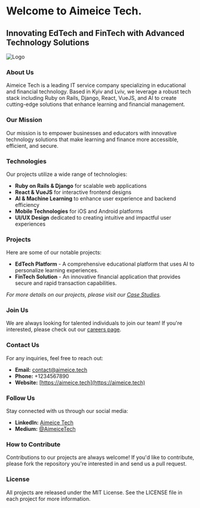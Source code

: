 # Welcome to Aimeice Tech.

## Innovating EdTech and FinTech with Advanced Technology Solutions

![Logo](./images/aimeice_logo_white.webp)

### About Us
Aimeice Tech is a leading IT service company specializing in educational and financial technology. Based in Kyiv and Lviv, we leverage a robust tech stack including Ruby on Rails, Django, React, VueJS, and AI to create cutting-edge solutions that enhance learning and financial management.

### Our Mission
Our mission is to empower businesses and educators with innovative technology solutions that make learning and finance more accessible, efficient, and secure.

### Technologies
Our projects utilize a wide range of technologies:
- **Ruby on Rails & Django** for scalable web applications
- **React & VueJS** for interactive frontend designs
- **AI & Machine Learning** to enhance user experience and backend efficiency
- **Mobile Technologies** for iOS and Android platforms
- **UI/UX Design** dedicated to creating intuitive and impactful user experiences

### Projects
Here are some of our notable projects:
- **EdTech Platform** - A comprehensive educational platform that uses AI to personalize learning experiences.
- **FinTech Solution** - An innovative financial application that provides secure and rapid transaction capabilities.

_For more details on our projects, please visit our [Case Studies](https://aimeice.tech/case-studies/)._


### Join Us
We are always looking for talented individuals to join our team! If you're interested, please check out our [careers page](https://aimeice.tech/jobs/).

### Contact Us
For any inquiries, feel free to reach out:
- **Email:** [contact@aimeice.tech](mailto:contact@aimeice.tech)
- **Phone:** +1234567890
- **Website:** [https://aimeice.tech](https://aimeice.tech)

### Follow Us
Stay connected with us through our social media:
- **LinkedIn:** [Aimeice Tech](https://www.linkedin.com/company/aimeice/)
- **Medium:** [@AimeiceTech](https://medium.com/@aimeice-tech)

### How to Contribute
Contributions to our projects are always welcome! If you'd like to contribute, please fork the repository you're interested in and send us a pull request.

### License
All projects are released under the MIT License. See the LICENSE file in each project for more information.
